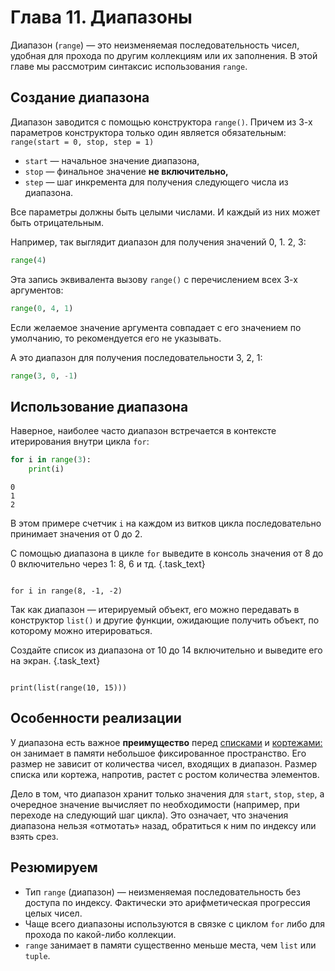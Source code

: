 # Глава 11. Диапазоны

Диапазон (`range`) — это неизменяемая последовательность чисел, удобная для прохода по другим коллекциям или их заполнения. В этой главе мы рассмотрим синтаксис использования `range`.

## Создание диапазона
Диапазон заводится с помощью конструктора `range()`. Причем из 3-х параметров конструктора только один является обязательным: 
`range(start = 0, stop, step = 1)`
- `start` — начальное значение диапазона, 
- `stop` — финальное значение **не включительно,**
- `step` — шаг инкремента для получения следующего числа из диапазона.

Все параметры должны быть целыми числами. И каждый из них может быть отрицательным.

Например, так выглядит диапазон для получения значений 0, 1. 2, 3:

```python
range(4)
```

Эта запись эквивалента вызову `range()` с перечислением всех 3-х аргументов:

```python
range(0, 4, 1)
```

Если желаемое значение аргумента совпадает с его значением по умолчанию, то рекомендуется его не указывать.

А это диапазон для получения последовательности 3, 2, 1:

```python
range(3, 0, -1)
```

## Использование диапазона
Наверное, наиболее часто диапазон встречается в контексте итерирования внутри цикла `for`:

```python
for i in range(3):
    print(i)
```

```
0
1
2
```

В этом примере счетчик `i` на каждом из витков цикла последовательно принимает значения от 0 до 2.

С помощью диапазона в цикле `for` выведите в консоль значения от 8 до 0 включительно через 1: 8, 6 и тд. {.task_text}

```python {.task_source #python_chapter_0110_task_0010}
```
```{.task_hint}
for i in range(8, -1, -2)
```

Так как диапазон — итерируемый объект, его можно передавать в конструктор `list()` и другие функции, ожидающие получить объект, по которому можно итерироваться.

Создайте список из диапазона от 10 до 14 включительно и выведите его на экран. {.task_text}

```python {.task_source #python_chapter_0110_task_0020}
```
```{.task_hint}
print(list(range(10, 15)))
```

## Особенности реализации
У диапазона есть важное **преимущество** перед [списками](/courses/python/chapters/python_chapter_0090/) и [кортежами:](/courses/python/chapters/python_chapter_0100/) он занимает в памяти небольшое фиксированное пространство. Его размер не зависит от количества чисел, входящих в диапазон. Размер списка или кортежа, напротив, растет с ростом количества элементов. 

Дело в том, что диапазон хранит только значения для `start`, `stop`, `step`, а очередное значение вычисляет по необходимости (например, при переходе на следующий шаг цикла). Это означает, что значения диапазона нельзя «отмотать» назад, обратиться к ним по индексу или взять срез.

## Резюмируем
- Тип `range` (диапазон) — неизменяемая последовательность без доступа по индексу. Фактически это арифметическая прогрессия целых чисел.
- Чаще всего диапазоны используются в связке с циклом `for` либо для прохода по какой-либо коллекции.
- `range` занимает в памяти существенно меньше места, чем `list` или `tuple`.
